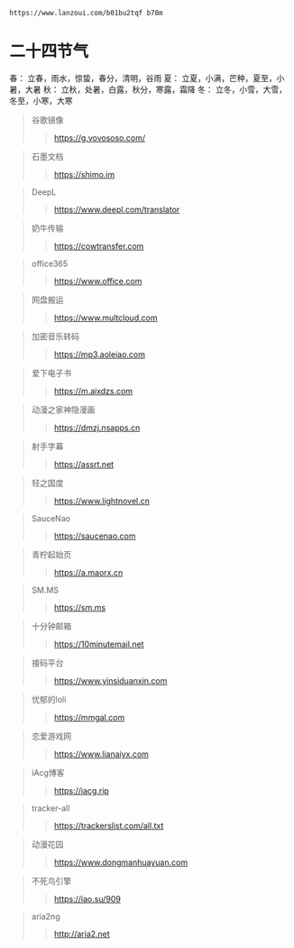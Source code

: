 ```
https://www.lanzoui.com/b01bu2tqf b78m
```

# 二十四节气

春： 立春，雨水，惊蛰，春分，清明，谷雨
夏： 立夏，小满，芒种，夏至，小暑，大暑
秋： 立秋，处暑，白露，秋分，寒露，霜降
冬： 立冬，小雪，大雪，冬至，小寒，大寒

> 谷歌镜像
>
>> https://g.vovososo.com/

> 石墨文档
>
>> https://shimo.im

> DeepL
>
>> https://www.deepl.com/translator

> 奶牛传输
>
>> https://cowtransfer.com

> office365
>
>> https://www.office.com

> 网盘搬运
>
>> https://www.multcloud.com

> 加密音乐转码
>> https://mp3.aoleiao.com

> 爱下电子书
>
>> https://m.aixdzs.com

> 动漫之家神隐漫画
>
>> https://dmzj.nsapps.cn

> 射手字幕
>
>> https://assrt.net

> 轻之国度
>
>> https://www.lightnovel.cn

> SauceNao
>
>> https://saucenao.com

> 青柠起始页
>
>> https://a.maorx.cn

> SM.MS
>
>> https://sm.ms

> 十分钟邮箱
>
>> https://10minutemail.net

> 接码平台
>
>> https://www.yinsiduanxin.com

> 忧郁的loli
>
>> https://mmgal.com

> 恋爱游戏网
>
>> https://www.lianaiyx.com

> iAcg博客
>
>> https://iacg.rip

> tracker-all
>
>> https://trackerslist.com/all.txt

> 动漫花园
>
>> https://www.dongmanhuayuan.com

> 不死鸟引擎
>
>> https://iao.su/909

> aria2ng
>
>> http://aria2.net
